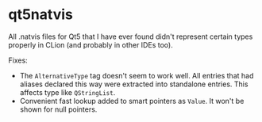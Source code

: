 # qt5natvis
All .natvis files for Qt5 that I have ever found didn't represent certain types properly in CLion (and probably in other IDEs too).

Fixes:
* The `AlternativeType` tag doesn't seem to work well. All entries that had aliases declared this way were extracted into standalone entries. This affects type like `QStringList`.
* Convenient fast lookup added to smart pointers as `Value`. It won't be shown for null pointers.
